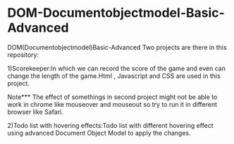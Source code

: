# DOM-Documentobjectmodel-Basic-Advanced
DOM(Documentobjectmodel)Basic-Advanced
Two projects are there in this repository:

1)Scorekeeper:In which we can record the score of the game and even can change the length of the game.Html , Javascript and CSS are used in
this project.

Note***
The effect of somethings in second project might not be able to work in chrome like mouseover and mouseout so try to run it in different browser
like Safari.


2)Todo list with hovering effects:Todo list with different hovering effect using advanced Document Object Model to apply the changes.
